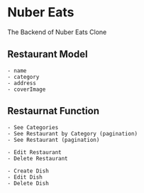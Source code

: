 # Nuber Eats

The Backend of Nuber Eats Clone

## Restaurant Model

    - name
    - category
    - address
    - coverImage

## Restaurnat Function

    - See Categories
    - See Restaurant by Category (pagination)
    - See Restaurant (pagination)

    - Edit Restaurant
    - Delete Restaurant

    - Create Dish
    - Edit Dish
    - Delete Dish
